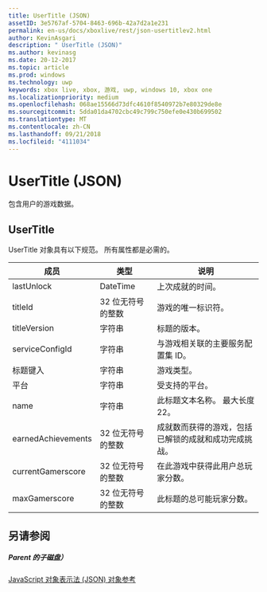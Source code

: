 ```yaml
---
title: UserTitle (JSON)
assetID: 3e5767af-5704-8463-696b-42a7d2a1e231
permalink: en-us/docs/xboxlive/rest/json-usertitlev2.html
author: KevinAsgari
description: " UserTitle (JSON)"
ms.author: kevinasg
ms.date: 20-12-2017
ms.topic: article
ms.prod: windows
ms.technology: uwp
keywords: xbox live, xbox, 游戏, uwp, windows 10, xbox one
ms.localizationpriority: medium
ms.openlocfilehash: 068ae15566d73dfc4610f8540972b7e80329de8e
ms.sourcegitcommit: 5dda01da4702cbc49c799c750efe0e430b699502
ms.translationtype: MT
ms.contentlocale: zh-CN
ms.lasthandoff: 09/21/2018
ms.locfileid: "4111034"
---
```

# <a name="usertitle-json"></a>UserTitle (JSON)
包含用户的游戏数据。 
<a id="ID4EN"></a>

 
## <a name="usertitle"></a>UserTitle
 
UserTitle 对象具有以下规范。 所有属性都是必需的。
 
| 成员| 类型| 说明| 
| --- | --- | --- | 
| lastUnlock| DateTime| 上次成就的时间。| 
| titleId| 32 位无符号的整数| 游戏的唯一标识符。| 
| titleVersion| 字符串| 标题的版本。| 
| serviceConfigId| 字符串| 与游戏相关联的主要服务配置集 ID。| 
| 标题键入| 字符串| 游戏类型。| 
| 平台| 字符串| 受支持的平台。| 
| name| 字符串| 此标题文本名称。 最大长度 22。| 
| earnedAchievements| 32 位无符号的整数| 成就数而获得的游戏，包括已解锁的成就和成功完成挑战。| 
| currentGamerscore| 32 位无符号的整数| 在此游戏中获得此用户总玩家分数。| 
| maxGamerscore| 32 位无符号的整数| 此标题的总可能玩家分数。| 
  
<a id="ID4EFE"></a>

 
## <a name="see-also"></a>另请参阅
 
<a id="ID4EHE"></a>

 
##### <a name="parent"></a>Parent 的子磁盘） 

[JavaScript 对象表示法 (JSON) 对象参考](atoc-xboxlivews-reference-json.md)

   